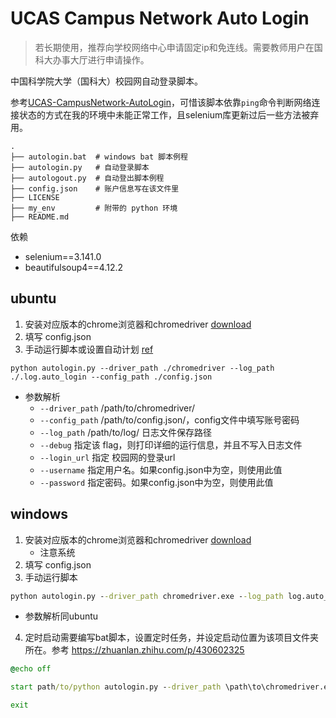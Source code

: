 # UCAS Campus Network Auto Login

> 若长期使用，推荐向学校网络中心申请固定ip和免连线。需要教师用户在国科大办事大厅进行申请操作。

中国科学院大学（国科大）校园网自动登录脚本。

参考[UCAS-CampusNetwork-AutoLogin](https://github.com/RDSJC/UCAS-CampusNetwork-AutoLogin)，可惜该脚本依靠`ping`命令判断网络连接状态的方式在我的环境中未能正常工作，且selenium库更新过后一些方法被弃用。

```shell
.
├── autologin.bat  # windows bat 脚本例程
├── autologin.py   # 自动登录脚本
├── autologout.py  # 自动登出脚本例程
├── config.json    # 账户信息写在该文件里
├── LICENSE
├── my_env         # 附带的 python 环境
├── README.md
```

依赖
- selenium==3.141.0
- beautifulsoup4==4.12.2

## ubuntu

1. 安装对应版本的chrome浏览器和chromedriver [download](https://getwebdriver.com/)
2. 填写 config.json
3. 手动运行脚本或设置自动计划 [ref](https://zhuanlan.zhihu.com/p/350671948)

```shell
python autologin.py --driver_path ./chromedriver --log_path ./.log.auto_login --config_path ./config.json
```
- 参数解析
    - `--driver_path` /path/to/chromedriver/
    - `--config_path` /path/to/config.json/，config文件中填写账号密码
    - `--log_path` /path/to/log/ 日志文件保存路径
    - `--debug` 指定该 flag，则打印详细的运行信息，并且不写入日志文件
    - `--login_url` 指定 校园网的登录url
    - `--username` 指定用户名。如果config.json中为空，则使用此值
    - `--password` 指定密码。如果config.json中为空，则使用此值

## windows

1. 安装对应版本的chrome浏览器和chromedriver [download](https://getwebdriver.com/)
    - 注意系统
2. 填写 config.json
3. 手动运行脚本

```cmd
python autologin.py --driver_path chromedriver.exe --log_path log.auto_login --config_path config.json
```
- 参数解析同ubuntu


4. 定时启动需要编写bat脚本，设置定时任务，并设定启动位置为该项目文件夹所在。参考 https://zhuanlan.zhihu.com/p/430602325

```bat
@echo off

start path/to/python autologin.py --driver_path \path\to\chromedriver.exe --log_path log.auto_login --config_path config.json

exit
```
